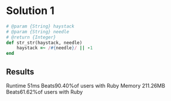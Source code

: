 # Solution 1  
```ruby
# @param {String} haystack
# @param {String} needle
# @return {Integer}
def str_str(haystack, needle)
    haystack =~ /#{needle}/ || -1
end
```

## Results
Runtime 51ms Beats90.40%of users with Ruby
Memory 211.26MB Beats61.62%of users with Ruby

